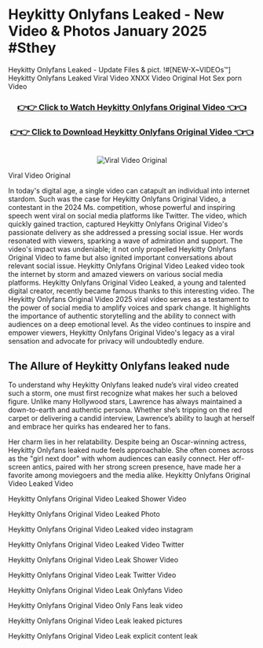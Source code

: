 # Heykitty Onlyfans Leaked - New Video & Photos January 2025 #Sthey

Heykitty Onlyfans Leaked - Update Files & pict. !#[NEW-X~VIDEOs™] Heykitty Onlyfans Leaked Viral Video XNXX Video Original Hot Sex porn Video
<br>
<div align="center">
<h3><a href="https://links2leaks.com?utm_source=heykitty&utm_medium=gitlong" rel="nofollow">👉👉 Click to Watch Heykitty Onlyfans Original Video 👈👈</a></h3>
<h3><a href="https://links2leaks.com?utm_source=heykitty&utm_medium=gitlong" rel="nofollow">👉👉 Click to Download Heykitty Onlyfans Original Video 👈👈</a></h3>
<br>
<a href="https://links2leaks.com?utm_source=heykitty&utm_medium=gitlong" rel="nofollow"><img src="https://i.ibb.co/Gkj2r4b/banner.png" alt="Viral Video Original" style="max-width: 100%; display: inline-block;" data-target="animated-image.originalImage"></a>
</div>

Viral Video Original

In today's digital age, a single video can catapult an individual into internet stardom. Such was the case for Heykitty Onlyfans Original Video, a contestant in the 2024 Ms. competition, whose powerful and inspiring speech went viral on social media platforms like Twitter.
The video, which quickly gained traction, captured Heykitty Onlyfans Original Video's passionate delivery as she addressed a pressing social issue. Her words resonated with viewers, sparking a wave of admiration and support. The video's impact was undeniable; it not only propelled Heykitty Onlyfans Original Video to fame but also ignited important conversations about relevant social issue.
Heykitty Onlyfans Original Video Leaked video took the internet by storm and amazed viewers on various social media platforms. Heykitty Onlyfans Original Video Leaked, a young and talented digital creator, recently became famous thanks to this interesting video.
The Heykitty Onlyfans Original Video 2025 viral video serves as a testament to the power of social media to amplify voices and spark change. It highlights the importance of authentic storytelling and the ability to connect with audiences on a deep emotional level. As the video continues to inspire and empower viewers, Heykitty Onlyfans Original Video's legacy as a viral sensation and advocate for privacy will undoubtedly endure.

<h2>The Allure of Heykitty Onlyfans leaked nude</h2>


To understand why Heykitty Onlyfans leaked nude’s viral video created such a storm, one must first recognize what makes her such a beloved figure. Unlike many Hollywood stars, Lawrence has always maintained a down-to-earth and authentic persona. Whether she’s tripping on the red carpet or delivering a candid interview, Lawrence’s ability to laugh at herself and embrace her quirks has endeared her to fans.

Her charm lies in her relatability. Despite being an Oscar-winning actress, Heykitty Onlyfans leaked nude feels approachable. She often comes across as the "girl next door" with whom audiences can easily connect. Her off-screen antics, paired with her strong screen presence, have made her a favorite among moviegoers and the media alike.
Heykitty Onlyfans Original Video Leaked Video

Heykitty Onlyfans Original Video Leaked Shower Video

Heykitty Onlyfans Original Video Leaked Photo

Heykitty Onlyfans Original Video Leaked video instagram

Heykitty Onlyfans Original Video Leaked Video Twitter

Heykitty Onlyfans Original Video Leak Shower Video

Heykitty Onlyfans Original Video Leak Twitter Video

Heykitty Onlyfans Original Video Leak Onlyfans Video

Heykitty Onlyfans Original Video Only Fans leak video

Heykitty Onlyfans Original Video Leak leaked pictures

Heykitty Onlyfans Original Video Leak explicit content leak